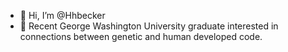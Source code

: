 - 👋 Hi, I’m @Hhbecker
- 👀 Recent George Washington University graduate interested in connections between genetic and human developed code. 

<!---
Hhbecker/Hhbecker is a ✨ special ✨ repository because its `README.md` (this file) appears on your GitHub profile.
You can click the Preview link to take a look at your changes.
--->
